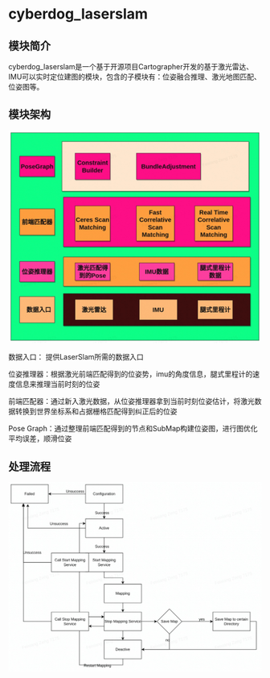 # cyberdog_laserslam

## 模块简介

cyberdog_laserslam是一个基于开源项目Cartographer开发的基于激光雷达、IMU可以实时定位建图的模块，包含的子模块有：位姿融合推理、激光地图匹配、位姿图等。

## 模块架构

![](./image/cyberdog_laserslam/Structure.jpg)

数据入口： 提供LaserSlam所需的数据入口

位姿推理器：根据激光前端匹配得到的位姿势，imu的角度信息，腿式里程计的速度信息来推理当前时刻的位姿

前端匹配器：通过新入激光数据，从位姿推理器拿到当前时刻位姿估计，将激光数据转换到世界坐标系和占据栅格匹配得到纠正后的位姿

Pose Graph：通过整理前端匹配得到的节点和SubMap构建位姿图，进行图优化平均误差，顺滑位姿

## 处理流程

![](./image/cyberdog_laserslam/LaserSlam.jpg)



